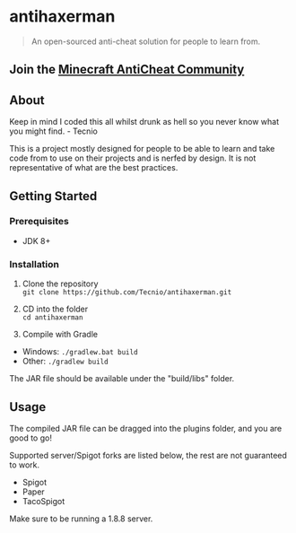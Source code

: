 # antihaxerman
> An open-sourced anti-cheat solution for people to learn from.

## Join the [Minecraft AntiCheat Community](https://discord.gg/SAuj458nzM)
## About

Keep in mind I coded this all whilst drunk as hell so you never know what you might find. - Tecnio

This is a project mostly designed for people to be able to learn and take code from to use on their projects and is
nerfed by design. It is not representative of what are the best practices.

## Getting Started

### Prerequisites
- JDK 8+

### Installation
1. Clone the repository\
`git clone https://github.com/Tecnio/antihaxerman.git`

2. CD into the folder\
`cd antihaxerman`

3. Compile with Gradle
- Windows: `./gradlew.bat build`
- Other: `./gradlew build`

The JAR file should be available under the "build/libs" folder.

## Usage 
The compiled JAR file can be dragged into the plugins folder, and you are good to go!

Supported server/Spigot forks are listed below, the rest are not guaranteed to work.

- Spigot
- Paper
- TacoSpigot

Make sure to be running a 1.8.8 server.